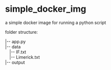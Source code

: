 # simple_docker_img
a simple docker image for running a python script

<p>folder structure:</p>
|-- app.py<br/>
|-- data<br/>
&emsp;|-- IF.txt<br/>
&emsp;|-- Limerick.txt<br/>
|-- output

